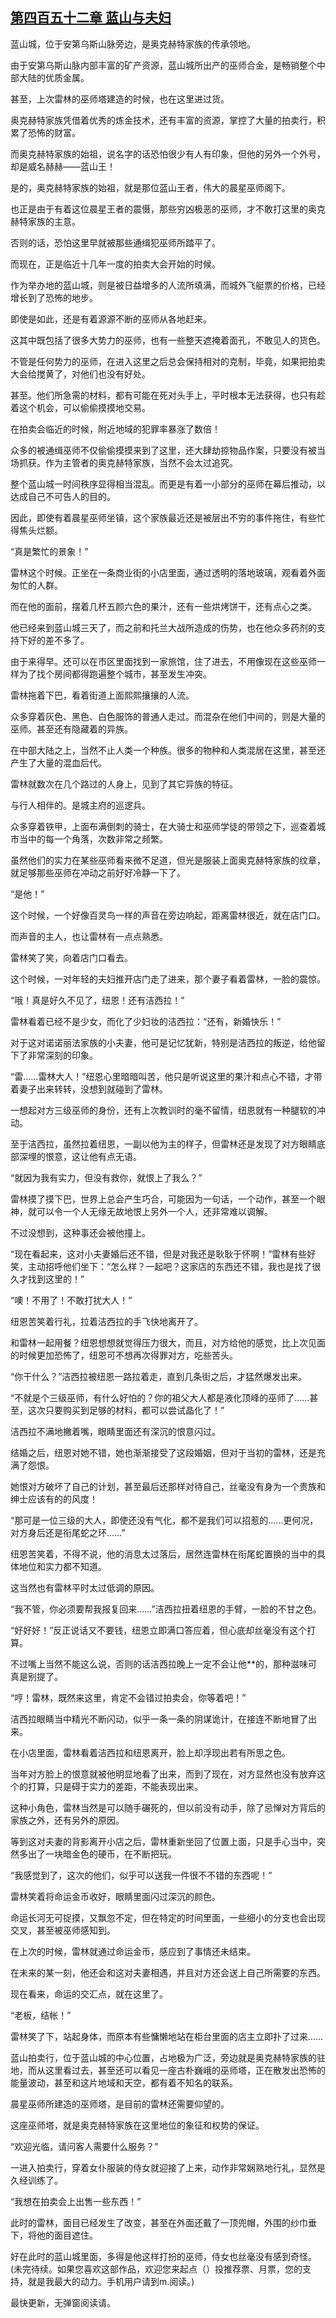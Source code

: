 ## [第四百五十二章 蓝山与夫妇](https://www.xxbiquge.com/11_11222/8923279.html)


  蓝山城，位于安第乌斯山脉旁边，是奥克赫特家族的传承领地。

  由于安第乌斯山脉内部丰富的矿产资源，蓝山城所出产的巫师合金，是畅销整个中部大陆的优质金属。

  甚至，上次雷林的巫师塔建造的时候，也在这里进过货。

  奥克赫特家族凭借着优秀的炼金技术，还有丰富的资源，掌控了大量的拍卖行，积累了恐怖的财富。

  而奥克赫特家族的始祖，说名字的话恐怕很少有人有印象，但他的另外一个外号，却是威名赫赫——蓝山王！

  是的，奥克赫特家族的始祖，就是那位蓝山王者，伟大的晨星巫师阁下。

  也正是由于有着这位晨星王者的震慑，那些穷凶极恶的巫师，才不敢打这里的奥克赫特家族的主意。

  否则的话，恐怕这里早就被那些通缉犯巫师所踏平了。

  而现在，正是临近十几年一度的拍卖大会开始的时候。

  作为举办地的蓝山城，则是被日益增多的人流所填满，而城外飞艇票的价格，已经增长到了恐怖的地步。

  即使是如此，还是有着源源不断的巫师从各地赶来。

  这其中既包括了很多大势力的巫师，也有一些整天遮掩着面孔，不敢见人的货色。

  不管是任何势力的巫师，在进入这里之后总会保持相对的克制，毕竟，如果把拍卖大会给搅黄了，对他们也没有好处。

  甚至。他们所急需的材料，都有可能在死对头手上，平时根本无法获得，也只有趁着这个机会，可以偷偷摸摸地交易。

  在拍卖会临近的时候，附近地域的犯罪率暴涨了数倍！

  众多的被通缉巫师不仅偷偷摸摸来到了这里，还大肆劫掠物品作案，只要没有被当场抓获。作为主管者的奥克赫特家族，当然不会太过追究。

  整个蓝山城一时间秩序显得相当混乱。而更是有着一小部分的巫师在幕后推动，以达成自己不可告人的目的。

  因此，即使有着晨星巫师坐镇，这个家族最近还是被层出不穷的事件拖住，有些忙得焦头烂额。

  “真是繁忙的景象！”

  雷林这个时候。正坐在一条商业街的小店里面，通过透明的落地玻璃，观看着外面匆忙的人群。

  而在他的面前，摆着几杯五颜六色的果汁，还有一些烘烤饼干，还有点心之类。

  他已经来到蓝山城三天了，而之前和托兰大战所造成的伤势，也在他众多药剂的支持下好的差不多了。

  由于来得早。还可以在市区里面找到一家旅馆，住了进去，不用像现在这些巫师一样为了找个房间都得跑遍整个城市，甚至发生冲突。

  雷林拖着下巴，看着街道上面熙熙攘攘的人流。

  众多穿着灰色、黑色、白色服饰的普通人走过。而混杂在他们中间的，则是大量的巫师。甚至还有隐藏着的异族。

  在中部大陆之上，当然不止人类一个种族。很多的物种和人类混居在这里，甚至还产生了大量的混血后代。

  雷林就数次在几个路过的人身上，见到了其它异族的特征。

  与行人相伴的。是城主府的巡逻兵。

  众多穿着铁甲，上面布满倒刺的骑士，在大骑士和巫师学徒的带领之下，巡查着城市当中的每一个角落，次数非常之频繁。

  虽然他们的实力在某些巫师看来微不足道，但光是服装上面奥克赫特家族的纹章，就足够那些巫师在冲动之前好好冷静一下了。

  “是他！”

  这个时候，一个好像百灵鸟一样的声音在旁边响起，距离雷林很近，就在店门口。

  而声音的主人，也让雷林有一点点熟悉。

  雷林笑了笑，向着店门口看去。

  这个时候，一对年轻的夫妇推开店门走了进来，那个妻子看着雷林，一脸的震惊。

  “哦！真是好久不见了，纽恩！还有洁西拉！”

  雷林看着已经不是少女，而化了少妇妆的洁西拉：“还有，新婚快乐！”

  对于这对诺诺丽法家族的小夫妻，他可是记忆犹新，特别是洁西拉的叛逆，给他留下了非常深刻的印象。

  “雷……雷林大人！”纽恩心里暗暗叫苦，他只是听说这里的果汁和点心不错，才带着妻子出来转转，没想到就碰到了雷林。

  一想起对方三级巫师的身份，还有上次教训时的毫不留情，纽恩就有一种腿软的冲动。

  至于洁西拉，虽然拉着纽恩，一副以他为主的样子，但雷林还是发现了对方眼睛底部深埋的恨意，这让他有点无语。

  “就因为我有实力，但没有救你，就恨上了我么？”

  雷林摸了摸下巴，世界上总会产生巧合，可能因为一句话，一个动作，甚至一个眼神，就可以令一个人无缘无故地恨上另外一个人，还非常难以调解。

  不过没想到，这种事还会被他撞上。

  “现在看起来，这对小夫妻婚后还不错，但是对我还是耿耿于怀啊！”雷林有些好笑，主动招呼他们坐下：“怎么样？一起吧？这家店的东西还不错，我也是找了很久才找到这里的！”

  “噢！不用了！不敢打扰大人！”

  纽恩苦笑着行礼，拉着洁西拉的手飞快地离开了。

  和雷林一起用餐？纽恩想想就觉得压力很大，而且，对方给他的感觉，比上次见面的时候更加恐怖了，纽恩可不想再次得罪对方，吃些苦头。

  “你干什么？”洁西拉被纽恩一路拉着走，直到几条街之后，才猛然爆发出来。

  “不就是个三级巫师，有什么好怕的？你的祖父大人都是液化顶峰的巫师了……甚至，这次只要购买到足够的材料，都可以尝试晶化了！”

  洁西拉不满地撇着嘴，眼睛里面还有深沉的恨意闪过。

  结婚之后，纽恩对她不错，她也渐渐接受了这段婚姻，但对于当初的雷林，还是充满了怨恨。

  她恨对方破坏了自己的计划，甚至最后还那样对待自己，丝毫没有身为一个贵族和绅士应该有的的风度！

  “那可是一位三级的大人，即使还没有气化，都不是我们可以招惹的……更何况，对方身后还是衔尾蛇之环……”

  纽恩苦笑着，不得不说，他的消息太过落后，居然连雷林在衔尾蛇置换的当中的具体地位和实力都不知道。

  这当然也有雷林平时太过低调的原因。

  “我不管，你必须要帮我报复回来……”洁西拉扭着纽恩的手臂，一脸的不甘之色。

  “好好好！”反正说话又不要钱，纽恩立即满口答应着，但心底却丝毫没有这个打算。

  不过嘴上当然不能这么说，否则的话洁西拉晚上一定不会让他**的，那种滋味可真是别提了。

  “哼！雷林，既然来这里，肯定不会错过拍卖会，你等着吧！”

  洁西拉眼睛当中精光不断闪动，似乎一条一条的阴谋诡计，在接连不断地冒了出来。

  在小店里面，雷林看着洁西拉和纽恩离开，脸上却浮现出若有所思之色。

  当年对方脸上的恨意就被他明显地看了出来，而到了现在，对方显然也没有放弃这个的打算，只是碍于实力的差距，不能表现出来。

  这种小角色，雷林当然是可以随手碾死的，但以前没有动手，除了忌惮对方背后的家族之外，还有另外的原因。

  等到这对夫妻的背影离开小店之后，雷林重新坐回了位置上面，只是手心当中，突然多出了一块暗金色的硬币，在不断把玩。

  “我感觉到了，这次的他们，似乎可以送我一件很不不错的东西呢！”

  雷林笑着将命运金币收好，眼睛里面闪过深沉的颜色。

  命运长河无可捉摸，又飘忽不定，但在特定的时间里面，一些细小的分支也会出现交叉，甚至被巫师感知到。

  在上次的时候，雷林就通过命运金币，感应到了事情还未结束。

  在未来的某一刻，他还会和这对夫妻相遇，并且对方还会送上自己所需要的东西。

  现在看来，命运的交汇点，就在这里了。

  “老板，结帐！”

  雷林笑了下，站起身体，而原本有些慵懒地站在柜台里面的店主立即扑了过来……

  蓝山拍卖行，位于蓝山城的中心位置，占地极为广泛，旁边就是奥克赫特家族的驻地，而从这里看过去，甚至还可以看见一座古朴巍峨的巫师塔，正在散发出恐怖的能量波动，甚至和这片地域和天空，都有着不知名的联系。

  晨星巫师所建造的巫师塔，是目前的雷林还需要仰望的。

  这座巫师塔，就是奥克赫特家族在这里地位的象征和权势的保证。

  “欢迎光临，请问客人需要什么服务？”

  一进入拍卖行，穿着女仆服装的侍女就迎接了上来，动作非常娴熟地行礼，显然是久经训练了。

  “我想在拍卖会上出售一些东西！”

  此时的雷林，面目已经发生了改变，甚至在外面还戴了一顶兜帽，外围的纱巾垂下，将他的面目遮住。

  好在此时的蓝山城里面，多得是他这样打扮的巫师，侍女也丝毫没有感到奇怪。(未完待续。如果您喜欢这部作品，欢迎您来起点（）投推荐票、月票，您的支持，就是我最大的动力。手机用户请到m.阅读。)

  最快更新，无弹窗阅读请。
